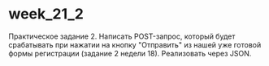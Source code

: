 # week_21_2
Практическое задание 2.
Написать POST-запрос, который будет срабатывать при нажатии на кнопку "Отправить" из нашей уже готовой формы регистрации (задание 2 недели 18). Реализовать через JSON.